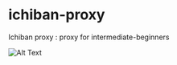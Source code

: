 # ichiban-proxy
Ichiban proxy : proxy for intermediate-beginners

![Alt Text](https://i.pinimg.com/originals/e3/2b/d8/e32bd8dff8e413a2fd1b7602994584f5.gif)
